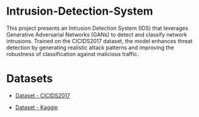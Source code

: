 # Intrusion-Detection-System
This project presents an Intrusion Detection System (IDS) that leverages Generative Adversarial Networks (GANs) to detect and classify network intrusions. Trained on the CICIDS2017 dataset, the model enhances threat detection by generating realistic attack patterns and improving the robustness of classification against malicious traffic.

# Datasets 
- [Dataset - CICIDS2017](https://www.unb.ca/cic/datasets/ids-2017.html)

- [Dataset - Kaggle](https://www.kaggle.com/datasets/chethuhn/network-intrusion-dataset)

